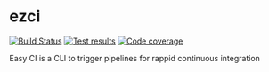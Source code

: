 # ezci

[![Build Status](https://dev.azure.com/sheepr4ider/ezci/_apis/build/status/xpl0t.ezci?branchName=main)](https://dev.azure.com/sheepr4ider/ezci/_build/latest?definitionId=13)
[![Test results](https://img.shields.io/azure-devops/tests/sheepr4ider/ezci/13?compact_message)](https://dev.azure.com/sheepr4ider/ezci/_build/latest?definitionId=13)
[![Code coverage](https://img.shields.io/azure-devops/coverage/sheepr4ider/ezci/13)](https://dev.azure.com/sheepr4ider/ezci/_build/latest?definitionId=13)


Easy CI is a CLI to trigger pipelines for rappid continuous integration
